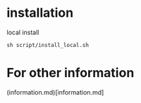 
# installation 

local  install
```
sh script/install_local.sh
```

# For other information 

(information.md)[information.md]

